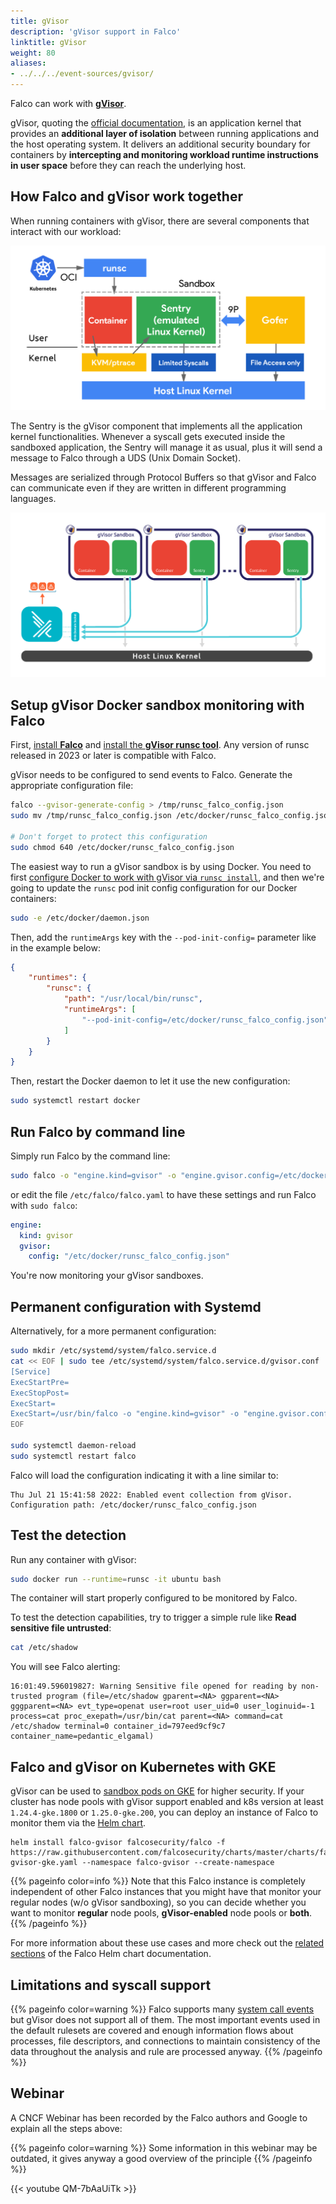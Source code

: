 ```yaml
---
title: gVisor
description: 'gVisor support in Falco'
linktitle: gVisor
weight: 80
aliases:
- ../../../event-sources/gvisor/
---
```


Falco can work with **[gVisor](https://gvisor.dev/)**.

gVisor, quoting the [official documentation](https://gvisor.dev/docs), is an application kernel that provides an **additional layer of isolation** between running applications and the host operating system. It delivers an additional security boundary for containers by **intercepting and monitoring workload runtime instructions in user space** before they can reach the underlying host.

## How Falco and gVisor work together

When running containers with gVisor, there are several components that interact with our workload:

![](images/gvisor-01.png)

The Sentry is the gVisor component that implements all the application kernel functionalities. Whenever a syscall gets executed inside the sandboxed application, the Sentry will manage it as usual, plus it will send a message to Falco through a UDS (Unix Domain Socket). 

Messages are serialized through Protocol Buffers so that gVisor and Falco can communicate even if they are written in different programming languages.

![](images/gvisor-02.png)

## Setup gVisor Docker sandbox monitoring with Falco

First, [install **Falco**](https://falco.org/docs/getting-started/installation/) and [install the **gVisor runsc tool**](https://gvisor.dev/docs/user_guide/install/). Any version of runsc released in 2023 or later is compatible with Falco.

gVisor needs to be configured to send events to Falco. Generate the appropriate configuration file:

```bash
falco --gvisor-generate-config > /tmp/runsc_falco_config.json
sudo mv /tmp/runsc_falco_config.json /etc/docker/runsc_falco_config.json

# Don't forget to protect this configuration
sudo chmod 640 /etc/docker/runsc_falco_config.json
```

The easiest way to run a gVisor sandbox is by using Docker. 
You need to first [configure Docker to work with gVisor via `runsc install`](https://gvisor.dev/docs/user_guide/quick_start/docker/), and then we're going to update the `runsc` pod init config configuration for our Docker containers:

```bash
sudo -e /etc/docker/daemon.json
```

Then, add the `runtimeArgs` key with the `--pod-init-config=` parameter like in the example below:

```json
{
    "runtimes": {
        "runsc": {
            "path": "/usr/local/bin/runsc",
            "runtimeArgs": [
                "--pod-init-config=/etc/docker/runsc_falco_config.json"
            ]
        }
    }
}
```

Then, restart the Docker daemon to let it use the new configuration:

```bash
sudo systemctl restart docker
```

## Run Falco by command line

Simply run Falco by the command line:

```bash
sudo falco -o "engine.kind=gvisor" -o "engine.gvisor.config=/etc/docker/runsc_falco_config.json"
```

or edit the file `/etc/falco/falco.yaml` to have these settings and run Falco with `sudo falco`:

```yaml
engine:
  kind: gvisor
  gvisor:
    config: "/etc/docker/runsc_falco_config.json"
```

You're now monitoring your gVisor sandboxes.

## Permanent configuration with Systemd

Alternatively, for a more permanent configuration:

```bash
sudo mkdir /etc/systemd/system/falco.service.d
cat << EOF | sudo tee /etc/systemd/system/falco.service.d/gvisor.conf
[Service]
ExecStartPre=
ExecStopPost=
ExecStart=
ExecStart=/usr/bin/falco -o "engine.kind=gvisor" -o "engine.gvisor.config=/etc/docker/runsc_falco_config.json"
EOF

sudo systemctl daemon-reload
sudo systemctl restart falco
```

Falco will load the configuration indicating it with a line similar to:
```
Thu Jul 21 15:41:58 2022: Enabled event collection from gVisor. Configuration path: /etc/docker/runsc_falco_config.json
```

## Test the detection

Run any container with gVisor:

```bash
sudo docker run --runtime=runsc -it ubuntu bash
```

The container will start properly configured to be monitored by Falco. 

To test the detection capabilities, try to trigger a simple rule like **Read sensitive file untrusted**:

```bash
cat /etc/shadow
```

You will see Falco alerting:
```
16:01:49.596019827: Warning Sensitive file opened for reading by non-trusted program (file=/etc/shadow gparent=<NA> ggparent=<NA> gggparent=<NA> evt_type=openat user=root user_uid=0 user_loginuid=-1 process=cat proc_exepath=/usr/bin/cat parent=<NA> command=cat /etc/shadow terminal=0 container_id=797eed9cf9c7 container_name=pedantic_elgamal)
```

## Falco and gVisor on Kubernetes with GKE

gVisor can be used to [sandbox pods on GKE](https://cloud.google.com/kubernetes-engine/docs/concepts/sandbox-pods) for higher security. If your cluster has node pools with gVisor support enabled and k8s version at least `1.24.4-gke.1800` or `1.25.0-gke.200`, you can deploy an instance of Falco to monitor them via the [Helm chart](https://github.com/falcosecurity/charts).

```
helm install falco-gvisor falcosecurity/falco -f https://raw.githubusercontent.com/falcosecurity/charts/master/charts/falco/values-gvisor-gke.yaml --namespace falco-gvisor --create-namespace
```

{{% pageinfo color=info %}}
Note that this Falco instance is completely independent of other Falco instances that you might have that monitor your regular nodes (w/o gVisor sandboxing), so you can decide whether you want to monitor **regular** node pools, **gVisor-enabled** node pools or **both**.
{{% /pageinfo %}}

For more information about these use cases and more check out the [related sections](https://github.com/falcosecurity/charts/blob/master/charts/falco/README.md#about-gvisor) of the Falco Helm chart documentation.

## Limitations and syscall support

{{% pageinfo color=warning %}}
Falco supports many [system call events](https://falco.org/docs/rules/supported-events/) but gVisor does not support all of them. The most important events used in the default rulesets are covered and enough information flows about processes, file descriptors, and connections to maintain consistency of the data throughout the analysis and rule are processed anyway.
{{% /pageinfo %}}


## Webinar

A CNCF Webinar has been recorded by the Falco authors and Google to explain all the steps above:

{{% pageinfo color=warning %}}
Some information in this webinar may be outdated, it gives anyway a good overview of the principle
{{% /pageinfo %}}

{{< youtube QM-7bAaUiTk >}}

